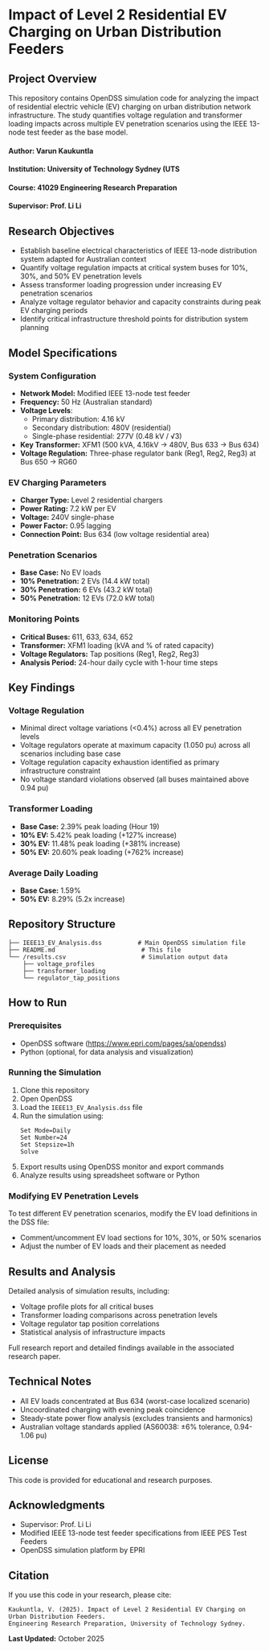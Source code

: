 # Impact of Level 2 Residential EV Charging on Urban Distribution Feeders

## Project Overview
This repository contains OpenDSS simulation code for analyzing the impact of residential electric vehicle (EV) charging on urban distribution network infrastructure. 
The study quantifies voltage regulation and transformer loading impacts across multiple EV penetration scenarios using the IEEE 13-node test feeder as the base model.

#### Author: Varun Kaukuntla
#### Institution: University of Technology Sydney (UTS
#### Course: 41029 Engineering Research Preparation
#### Supervisor: Prof. Li Li

## Research Objectives
- Establish baseline electrical characteristics of IEEE 13-node distribution system adapted for Australian context
- Quantify voltage regulation impacts at critical system buses for 10%, 30%, and 50% EV penetration levels
- Assess transformer loading progression under increasing EV penetration scenarios
- Analyze voltage regulator behavior and capacity constraints during peak EV charging periods
- Identify critical infrastructure threshold points for distribution system planning

## Model Specifications

### System Configuration
- **Network Model:** Modified IEEE 13-node test feeder
- **Frequency:** 50 Hz (Australian standard)
- **Voltage Levels**:
  - Primary distribution: 4.16 kV
  - Secondary distribution: 480V (residential)
  - Single-phase residential: 277V (0.48 kV / √3)
- **Key Transformer:** XFM1 (500 kVA, 4.16kV → 480V, Bus 633 → Bus 634)
- **Voltage Regulation:** Three-phase regulator bank (Reg1, Reg2, Reg3) at Bus 650 → RG60

### EV Charging Parameters
- **Charger Type:** Level 2 residential chargers
- **Power Rating:** 7.2 kW per EV
- **Voltage:** 240V single-phase
- **Power Factor:** 0.95 lagging
- **Connection Point:** Bus 634 (low voltage residential area)

### Penetration Scenarios
- **Base Case:** No EV loads
- **10% Penetration:** 2 EVs (14.4 kW total)
- **30% Penetration:** 6 EVs (43.2 kW total)
- **50% Penetration:** 12 EVs (72.0 kW total)

### Monitoring Points
- **Critical Buses:** 611, 633, 634, 652
- **Transformer:** XFM1 loading (kVA and % of rated capacity)
- **Voltage Regulators:** Tap positions (Reg1, Reg2, Reg3)
- **Analysis Period:** 24-hour daily cycle with 1-hour time steps

## Key Findings

### Voltage Regulation
- Minimal direct voltage variations (<0.4%) across all EV penetration levels
- Voltage regulators operate at maximum capacity (1.050 pu) across all scenarios including base case
- Voltage regulation capacity exhaustion identified as primary infrastructure constraint
- No voltage standard violations observed (all buses maintained above 0.94 pu)

### Transformer Loading
- **Base Case:** 2.39% peak loading (Hour 19)
- **10% EV:** 5.42% peak loading (+127% increase)
- **30% EV:** 11.48% peak loading (+381% increase)
- **50% EV:** 20.60% peak loading (+762% increase)

### Average Daily Loading
- **Base Case:** 1.59%
- **50% EV:** 8.29% (5.2x increase)

## Repository Structure
```
├── IEEE13_EV_Analysis.dss          # Main OpenDSS simulation file
├── README.md                        # This file
└── /results.csv                     # Simulation output data
    ├── voltage_profiles
    ├── transformer_loading
    └── regulator_tap_positions
```

## How to Run

### Prerequisites
- OpenDSS software (https://www.epri.com/pages/sa/opendss)
- Python (optional, for data analysis and visualization)

### Running the Simulation
1. Clone this repository
2. Open OpenDSS
3. Load the `IEEE13_EV_Analysis.dss` file
4. Run the simulation using:
   ```
   Set Mode=Daily
   Set Number=24
   Set Stepsize=1h
   Solve
   ```
5. Export results using OpenDSS monitor and export commands
6. Analyze results using spreadsheet software or Python

### Modifying EV Penetration Levels
To test different EV penetration scenarios, modify the EV load definitions in the DSS file:
- Comment/uncomment EV load sections for 10%, 30%, or 50% scenarios
- Adjust the number of EV loads and their placement as needed

## Results and Analysis
Detailed analysis of simulation results, including:
- Voltage profile plots for all critical buses
- Transformer loading comparisons across penetration levels
- Voltage regulator tap position correlations
- Statistical analysis of infrastructure impacts

Full research report and detailed findings available in the associated research paper.

## Technical Notes
- All EV loads concentrated at Bus 634 (worst-case localized scenario)
- Uncoordinated charging with evening peak coincidence
- Steady-state power flow analysis (excludes transients and harmonics)
- Australian voltage standards applied (AS60038: ±6% tolerance, 0.94-1.06 pu)

## License
This code is provided for educational and research purposes.

## Acknowledgments
- Supervisor: Prof. Li Li
- Modified IEEE 13-node test feeder specifications from IEEE PES Test Feeders
- OpenDSS simulation platform by EPRI

## Citation
If you use this code in your research, please cite:
```
Kaukuntla, V. (2025). Impact of Level 2 Residential EV Charging on Urban Distribution Feeders. 
Engineering Research Preparation, University of Technology Sydney.
```

**Last Updated:** October 2025
